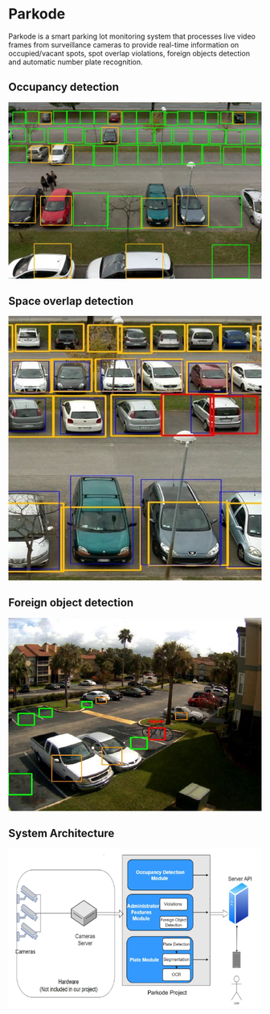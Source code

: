 # Parkode
Parkode is a smart parking lot monitoring system that processes live video frames from
surveillance cameras to provide real-time information on occupied/vacant spots, spot overlap violations, foreign objects detection and automatic number plate recognition.

## Occupancy detection
![image](imgs/occupancy_example.png)

## Space overlap detection
![image](imgs/overlap_example.png)

## Foreign object detection
![image](imgs/foreign_object_example.png)

## System Architecture
![image](imgs/block_diagram.png)
